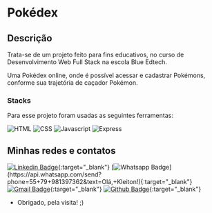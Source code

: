 # Pokédex
## Descrição
Trata-se de um projeto feito para fins educativos, no curso de Desenvolvimento Web Full Stack na escola Blue Edtech.

Uma Pokédex online, onde é possível acessar e cadastrar Pokémons, conforme sua trajetória de caçador Pokémon.

### Stacks
Para esse projeto foram usadas as seguintes ferramentas:


![HTML](https://raw.githubusercontent.com/tomchen/stack-icons/634d5c036a2a7ca0115c94ab2ce86c7e79e01e13/logos/html-5.svg)
![CSS](https://raw.githubusercontent.com/tomchen/stack-icons/634d5c036a2a7ca0115c94ab2ce86c7e79e01e13/logos/css-3.svg)
![Javascript](https://raw.githubusercontent.com/tomchen/stack-icons/634d5c036a2a7ca0115c94ab2ce86c7e79e01e13/logos/javascript.svg)
![Express](https://raw.githubusercontent.com/tomchen/stack-icons/634d5c036a2a7ca0115c94ab2ce86c7e79e01e13/logos/express.svg)

## Minhas redes e contatos
[![Linkedin Badge](https://img.shields.io/badge/-LinkedIn-blue?style=flat-square&logo=Linkedin&logoColor=white&link=link_do_seu_perfil_no_linkedin)](https://www.linkedin.com/in/kleitonlima/){:target="_blank"}
[![Whatsapp Badge](https://img.shields.io/badge/-Whatsapp-4CA143?style=flat-square&labelColor=4CA143&logo=whatsapp&logoColor=white&link=https://api.whatsapp.com/send?phone=seu_telefone_55+DDD+número_de_telefone&text=Hello!)](https://api.whatsapp.com/send?phone=55+79+981397362&text=Olá,+Kleiton!){:target="_blank"}
[![Gmail Badge](https://img.shields.io/badge/-Gmail-c14438?style=flat-square&logo=Gmail&logoColor=white&link=mailto:seu_email)](mailto:kleiton.mini@gmail.com){:target="_blank"}
[![Github Badge](https://img.shields.io/badge/-Github-000?style=flat-square&logo=Github&logoColor=white&link=link_do_seu_perfil_no_github)](https://github.com/KleitonLima){:target="_blank"}

- Obrigado, pela visita! ;)